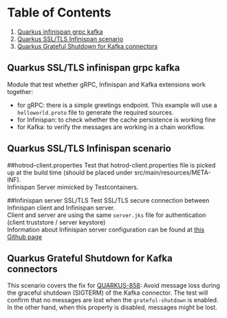 # Table of Contents
1. [Quarkus infinispan grpc kafka](#Quarkus-infinispan-grpc-kafka)
2. [Quarkus SSL/TLS Infinispan scenario ](#Quarkus-SSL/TLS-Infinispan-scenario )
3. [Quarkus Grateful Shutdown for Kafka connectors](#Quarkus-Grateful-Shutdown-for-Kafka-connectors)

## Quarkus SSL/TLS infinispan grpc kafka
Module that test whether gRPC, Infinispan and Kafka extensions work together:
- for gRPC: there is a simple greetings endpoint. This example will use a `helloworld.proto` file to generate the required sources. 
- for Infinispan: to check whether the cache persistence is working fine
- for Kafka: to verify the messages are working in a chain workflow.

## Quarkus SSL/TLS Infinispan scenario 

##hotrod-client.properties
Test that hotrod-client.properties file is picked up at the build time (should be placed under src/main/resources/META-INF).    
Infinispan Server mimicked by Testcontainers.

##Infinispan server SSL/TLS
Test SSL/TLS secure connection between Infinispan client and Infinispan server.  
Client and server are using the same `server.jks` file for authentication (client truststore / server keystore)  
Information about Infinispan server configuration can be found at [this Github page](https://github.com/infinispan/infinispan-images)

## Quarkus Grateful Shutdown for Kafka connectors
This scenario covers the fix for [QUARKUS-858](https://issues.redhat.com/browse/QUARKUS-858): Avoid message loss during the graceful shutdown (SIGTERM) of the Kafka connector.
The test will confirm that no messages are lost when the `grateful-shutdown` is enabled. In the other hand, when this property is disabled, messages might be lost.